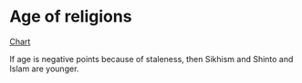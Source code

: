 # Age of religions

[Chart](https://www.researchgate.net/profile/Tuhin-Das-3/publication/331699804/figure/fig1/AS:735813126082560@1552442928221/Years-of-age-of-religions.ppm)

If age is negative points because of staleness, then Sikhism and Shinto and Islam are younger.
